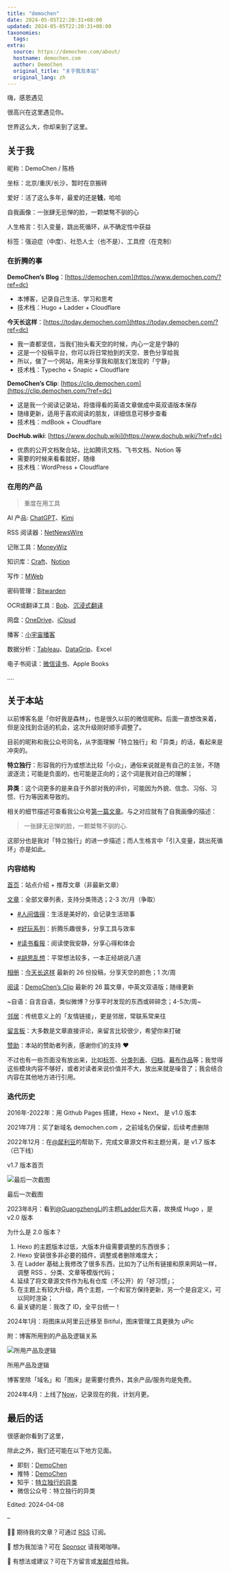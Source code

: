 ```yaml
---
title: "demochen"
date: 2024-05-05T22:20:31+08:00
updated: 2024-05-05T22:20:31+08:00
taxonomies:
  tags: 
extra:
  source: https://demochen.com/about/
  hostname: demochen.com
  author: DemoChen
  original_title: "关于我及本站"
  original_lang: zh
---
```


嗨，感恩遇见

很高兴在这里遇见你。

世界这么大，你却来到了这里。

## 关于我

昵称：DemoChen / 陈杨

坐标：北京/重庆/长沙，暂时在京搬砖

爱好：活了这么多年，最爱的还是**钱**，哈哈

自我画像：一张肆无忌惮的脸，一颗桀骜不驯的心

人生格言：引入变量，跳出死循环，从不确定性中获益

标签：强迫症（中度）、社恐人士（也不是）、工具控（在克制）

### 在折腾的事

**DemoChen’s Blog**：[https://demochen.com](https://www.demochen.com/?ref=dc)

-   本博客，记录自己生活、学习和思考
-   技术栈：Hugo + Ladder + Cloudflare

**今天长这样**：[https://today.demochen.com](https://today.demochen.com/?ref=dc)

-   我一直都坚信，当我们抬头看天空的时候，内心一定是宁静的
-   这是一个投稿平台，你可以将日常拍到的天空、景色分享给我
-   所以，做了一个网站，用来分享我和朋友们发现的「宁静」
-   技术栈：Typecho + Snapic + Cloudflare

**DemoChen’s Clip**: [https://clip.demochen.com](https://clip.demochen.com/?ref=dc)

-   这是我一个阅读记录站，将值得看的英语文章做成中英双语版本保存
-   随缘更新，适用于喜欢阅读的朋友，详细信息可移步查看
-   技术栈：mdBook + Cloudflare

**DocHub.wiki**: [https://www.dochub.wiki](https://www.dochub.wiki/?ref=dc)

-   优质的公开文档聚合站，比如腾讯文档、飞书文档、Notion 等
-   需要的时候来看看就好，随缘
-   技术栈：WordPress + Cloudflare

### 在用的产品

> 重度在用工具

AI 产品: [ChatGPT](https://chat.openai.com/)、[Kimi](https://kimi.moonshot.cn/)

RSS 阅读器：[NetNewsWire](https://netnewswire.com/)

记账工具：[MoneyWiz](https://www.wiz.money/)

知识库：[Craft](https://www.craft.do/)、[Notion](https://www.notion.so/zh-cn)

写作：[MWeb](https://zh.mweb.im/)

密码管理：[Bitwarden](https://bitwarden.com/)

OCR或翻译工具：[Bob](https://github.com/ripperhe/Bob)、[沉浸式翻译](https://github.com/immersive-translate/immersive-translate)

网盘：[OneDrive](https://www.microsoft.com/en-us/microsoft-365/onedrive/online-cloud-storage)、[iCloud](https://www.icloud.com/)

播客：[小宇宙播客](https://www.xiaoyuzhoufm.com/)

数据分析：[Tableau](https://www.tableau.com/)、[DataGrip](https://www.jetbrains.com/datagrip/)、Excel

电子书阅读：[微信读书](https://weread.qq.com/#login)、Apple Books

….

## 关于本站

以前博客名是「你好我是森林」，也是很久以前的微信昵称。后面一直想改来着，但是没找到合适的机会，这次升级刚好顺手调整了。

目前的昵称和我公众号同名，从字面理解「特立独行」和「异类」的话，看起来是冲突的。

**特立独行**：形容我的行为或想法比较「小众」，通俗来说就是有自己的主张，不随波逐流；可能是负面的，也可能是正向的；这个词是我对自己的理解；

**异类**：这个词更多的是来自于外部对我的评价，可能因为外貌、信念、习俗、习惯、行为等因素导致的。

相关的细节描述可查看我公众号[第一篇文章](https://demochen.com/wechat/)。与之对应就有了自我画像的描述：

> 一张肆无忌惮的脸，一颗桀骜不驯的心.

这部分也是我对「特立独行」的进一步描述；而人生格言中「引入变量，跳出死循环」亦是如此。

### 内容结构

[首页](https://demochen.com/)：站点介绍 + 推荐文章（非最新文章）

[文章](https://demochen.com/posts/)：全部文章列表，支持分类筛选；2-3 次/月（争取）

-   [#人间值得](https://demochen.com/categories/life-is-beautiful/)：生活是美好的，会记录生活琐事
    
-   [#好玩系列](https://demochen.com/categories/fun-series/)：折腾乐趣很多，分享工具与效率
    
-   [#读书看报](https://demochen.com/categories/Reading/)：阅读使我安静，分享心得和体会
    
-   [#胡思乱想](https://demochen.com/categories/random-thoughts/)：平常想法较多，一本正经胡说八道
    

[相册](https://demochen.com/today/)：[今天长这样](https://today.demochen.com/?ref=dc) 最新的 26 份投稿，分享天空的颜色；1 次/周

[阅读](https://demochen.com/clip/)：[DemoChen’s Clip](https://clip.demochen.com/?ref=dc) 最新的 26 篇文章，中英文双语版；随缘更新

~自语：自言自语，类似微博？分享平时发现的东西或碎碎念；4-5次/周~

[邻居](https://demochen.com/links/)：传统意义上的「友情链接」，更是邻居，常联系常来往

[留言板](https://demochen.com/guestbook/)：大多数是文章直接评论，来留言比较很少，希望你来打破

[赞助](https://demochen.com/sponsors/)：本站的赞助者列表，感谢你们的支持 ❤️

不过也有一些页面没有放出来，比如[标签](https://demochen.com/tags/)、[分类列表](https://demochen.com/categories/)、[归档](https://demochen.com/archives/)、[幕布作品](https://demochen.com/mubu/)等；我觉得这些模块内容不够好，或者对读者来说价值并不大，放出来就是噪音了；我会结合内容在其他地方进行引用。

### 迭代历史

2016年-2022年：用 Github Pages 搭建，Hexo + Next， 是 v1.0 版本

2021年7月：买了新域名 demochen.com ，之前域名仍保留，后续考虑删除

2022年12月：在[@犀利豆](https://xilidou.com/)的帮助下，完成文章源文件和主题分离，是 v1.7 版本（已下线）

v1.7 版本首页

![最后一次截图](202309040915308.png!styleToWebp)

最后一次截图

2023年8月：看到[@GuangzhengLi](https://guangzhengli.com/)的主题[Ladder](https://github.com/guangzhengli/hugo-theme-ladder)后大喜，故换成 Hugo ，是 v2.0 版本

为什么是 2.0 版本？

1.  Hexo 的主题版本过低，大版本升级需要调整的东西很多；
2.  Hexo 安装很多非必要的插件，调整或者删除难度大；
3.  在 Ladder 基础上我修改了很多东西，比如为了让所有链接和原来网站一样，调整 RSS 、分类、文章等模版代码；
4.  延续了将文章源文件作为私有仓库（不公开）的「好习惯」；
5.  在主题上有较大升级，两个主题，一个和官方保持更新，另一个是自定义，可以同时渲染；
6.  最关键的是：我改了 ID，全平台统一！

2024年1月：将图床从阿里云迁移至 Bitiful，图床管理工具更换为 uPic

附：博客所用到的产品及逻辑关系

![所用产品及逻辑](upic_20240118_HEVxy1.png!styleToWebp)

所用产品及逻辑

博客里除「域名」和「图床」是需要付费外，其余产品/服务均是免费。

2024年4月：上线了[Now](https://demochen.com/now/)，记录现在的我，计划月更。

## 最后的话

很感谢你看到了这里，

除此之外，我们还可能在以下地方见面。

-   即刻：[DemoChen](https://web.okjike.com/u/4C4D02A8-95D5-46B8-8485-39166B2C4975)
-   推特：[DemoChen](https://twitter.com/iDemoChen)
-   知乎：[特立独行的异类](https://www.zhihu.com/people/chensenlin)
-   微信公众号：特立独行的异类

Edited: 2024-04-08

–

✍🏻 期待我的文章？可通过 [RSS](https://www.demochen.com/atom.xml) 订阅。

💪 想为我加油？可在 [Sponsor](https://www.demochen.com/sponsors/) 请我喝咖啡。

🤔️ 有想法或建议？可在下方留言或[发邮件](mailto:i@demochen.com)给我。

